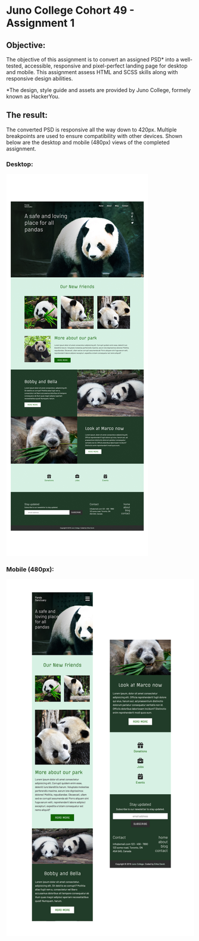 # Juno College Cohort 49 - Assignment 1

## Objective:

The objective of this assignment is to convert an assigned PSD* into a well-tested, accessible, responsive and pixel-perfect landing page for desktop and mobile. This assignment assess HTML and SCSS skills along with responsive design abilities. 

*The design, style guide and assets are provided by Juno College, formely known as HackerYou. 

## The result:

The converted PSD is responsive all the way down to 420px. Multiple breakpoints are used to ensure compatibility with other devices. Shown below are the desktop and mobile (480px) views of the completed assignment. 

### Desktop:

![](./yourImages/pandaSantuaryDesktop.jpg)

### Mobile (480px):

![](./yourImages/pandaSanctuaryMobile.jpg)














